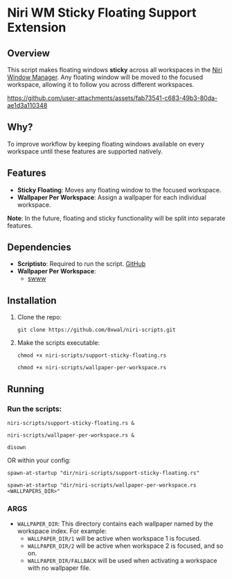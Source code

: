 # Niri WM Sticky Floating Support Extension

## Overview

This script makes floating windows **sticky** across all workspaces in the [Niri Window Manager](https://github.com/YaLTeR/niri). Any floating window will be moved to the focused workspace, allowing it to follow you across different workspaces.

https://github.com/user-attachments/assets/fab73541-c683-49b3-80da-ae1d3a110348

## Why?

To improve workflow by keeping floating windows available on every workspace until these features are supported natively.

## Features

* **Sticky Floating**: Moves any floating window to the focused workspace.
* **Wallpaper Per Workspace**: Assign a wallpaper for each individual workspace.

**Note**: In the future, floating and sticky functionality will be split into separate features.

## Dependencies

* **Scriptisto**: Required to run the script. [GitHub](https://github.com/igor-petruk/scriptisto)
* **Wallpaper Per Workspace**:
    - [swww](https://github.com/LGFae/swww)

## Installation

1. Clone the repo:

   `git clone https://github.com/0xwal/niri-scripts.git`

2. Make the scripts executable:

   `chmod +x niri-scripts/support-sticky-floating.rs`

   `chmod +x niri-scripts/wallpaper-per-workspace.rs`

## Running

### Run the scripts:

`niri-scripts/support-sticky-floating.rs &`

`niri-scripts/wallpaper-per-workspace.rs &`

`disown`

OR within your config:

`spawn-at-startup "dir/niri-scripts/support-sticky-floating.rs"`

`spawn-at-startup "dir/niri-scripts/wallpaper-per-workspace.rs <WALLPAPERS_DIR>"`

### ARGS

* `WALLPAPER_DIR`: This directory contains each wallpaper named by the workspace index. For example:
  * `WALLPAPER_DIR/1` will be active when workspace 1 is focused.
  * `WALLPAPER_DIR/2` will be active when workspace 2 is focused, and so on.
  * `WALLPAPER_DIR/FALLBACK` will be used when activating a workspace with no wallpaper file.

